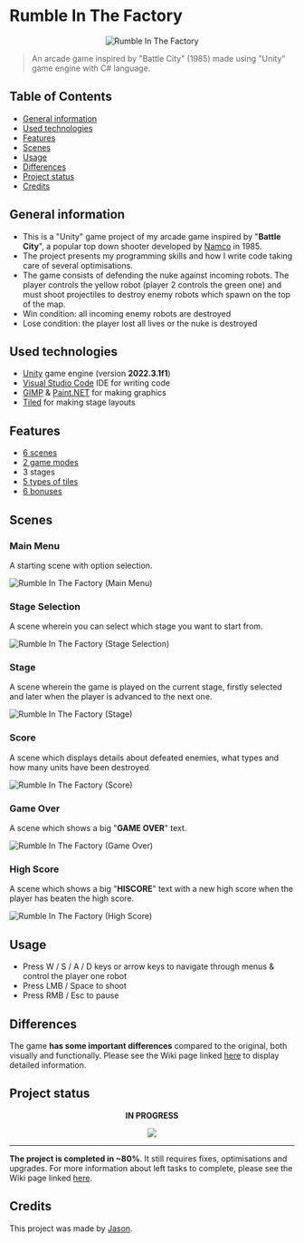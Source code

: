 # Rumble In The Factory
<p align = "center"><img src="./Assets/Game/Sprites/Single/Main%20Menu/GameLogo.png?raw=true" alt = "Rumble In The Factory"/></p>

> An arcade game inspired by "Battle City" (1985) made using "Unity" game engine with C# language.

## Table of Contents
* [General information](#general-information)
* [Used technologies](#used-technologies)
* [Features](#features)
* [Scenes](#scenes)
* [Usage](#usage)
* [Differences](#differences)
* [Project status](#project-status)
* [Credits](#credits)

## General information
- This is a "Unity" game project of my arcade game inspired by "**Battle City**", a popular top down shooter developed by [Namco](https://en.wikipedia.org/wiki/Namco "Namco - Wikipedia") in 1985.
- The project presents my programming skills and how I write code taking care of several optimisations.
- The game consists of defending the nuke against incoming robots. The player controls the yellow robot (player 2 controls the green one) and must shoot projectiles to destroy enemy robots which spawn on the top of the map.
- Win condition: all incoming enemy robots are destroyed
- Lose condition: the player lost all lives or the nuke is destroyed

## Used technologies
- [Unity](https://unity.com/ "Unity Real-Time Development Platform | 3D, 2D, VR &amp; AR Engine") game engine (version **2022.3.1f1**)
- [Visual Studio Code](https://code.visualstudio.com/ "Visual Studio Code - Code Editing. Redefined") IDE for writing code
- [GIMP](https://www.gimp.org/ "GIMP - GNU Image Manipulation Program") & [Paint.NET](https://www.getpaint.net/ "Paint.NET - Free Software for Digital Photo Editing") for making graphics
- [Tiled](https://www.mapeditor.org/ "Tiled | Flexible level editor") for making stage layouts

## Features
- [6 scenes](https://github.com/JasonNumberThirteen/UnityRumbleInTheFactory/wiki/Scenes "Scenes")
- [2 game modes](https://github.com/JasonNumberThirteen/UnityRumbleInTheFactory/wiki/Main-Menu#1-player "Main Menu")
- 3 stages
- [5 types of tiles](https://github.com/JasonNumberThirteen/UnityRumbleInTheFactory/wiki/Tiles "Tiles")
- [6 bonuses](https://github.com/JasonNumberThirteen/UnityRumbleInTheFactory/wiki/Bonuses "Bonuses")

## Scenes
### Main Menu
A starting scene with option selection.

![Rumble In The Factory (Main Menu)](./Screenshots/MainMenu.png?raw=true)
### Stage Selection
A scene wherein you can select which stage you want to start from.

![Rumble In The Factory (Stage Selection)](./Screenshots/StageSelection.png?raw=true)
### Stage
A scene wherein the game is played on the current stage, firstly selected and later when the player is advanced to the next one.

![Rumble In The Factory (Stage)](./Screenshots/Stage.png?raw=true)
### Score
A scene which displays details about defeated enemies, what types and how many units have been destroyed.

![Rumble In The Factory (Score)](./Screenshots/Score.png?raw=true)
### Game Over
A scene which shows a big "**GAME OVER**" text.

![Rumble In The Factory (Game Over)](./Screenshots/GameOver.png?raw=true)
### High Score
A scene which shows a big "**HISCORE**" text with a new high score when the player has beaten the high score.

![Rumble In The Factory (High Score)](./Screenshots/HighScore.png?raw=true)
## Usage
- Press W / S / A / D keys or arrow keys to navigate through menus & control the player one robot
- Press LMB / Space to shoot
- Press RMB / Esc to pause

## Differences
The game **has some important differences** compared to the original, both visually and functionally. Please see the Wiki page linked [here](https://github.com/JasonNumberThirteen/UnityRumbleInTheFactory/wiki/Differences-to-the-original-game "Differences to the original game") to display detailed information.

## Project status
<p align = "center"><b>IN PROGRESS</b></p>
<p align = "center"><img src="https://upload.wikimedia.org/wikipedia/commons/4/4d/Gasr80percent.png"/></p>

---
**The project is completed in ~80%**. It still requires fixes, optimisations and upgrades. For more information about left tasks to complete, please see the Wiki page linked [here](https://github.com/JasonNumberThirteen/UnityRumbleInTheFactory/wiki/Project-status "Project status").

## Credits
This project was made by [Jason](https://jasonxiii.pl "Jason. Cała informatyka w jednym miejscu! Oficjalna strona internetowa! Setki artykułów na różne tematy! Wszystko stworzone przez jedną osobę!").